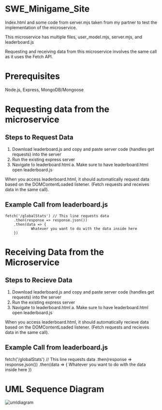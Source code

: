 # SWE_Minigame_Site

Index.html and some code from server.mjs taken from my partner to test the implementation of the microservice.

This microservice has multiple files, user_model.mjs, server.mjs, and leaderboard.js

Requesting and receiving data from this microservice involves the same call as it uses the Fetch API.

# **Prerequisites**

Node.js, Express, MongoDB/Mongoose

# **Requesting data from the microservice**

## Steps to Request Data

1. Download leaderboard.js and copy and paste server code (handles get requests) into the server
2. Run the existing express server 
3. Navigate to leaderboard.html
    a. Make sure to have leaderboard.html open leaderboard.js

When you access leaderboard.html, it should automatically request data based on the DOMContentLoaded listener.
(Fetch requests and receives data in the same call).

## Example Call from leaderboard.js

    fetch('/globalStats') // This line requests data
        .then(response => response.json())
        .then(data => {
                Whatever you want to do with the data inside here
        }) 
                

# **Receiving Data from the Microservice**

## Steps to Recieve Data

1. Download leaderboard.js and copy and paste server code (handles get requests) into the server
2. Run the existing express server 
3. Navigate to leaderboard.html
    a. Make sure to have leaderboard.html open leaderboard.js

When you access leaderboard.html, it should automatically recieve data based on the DOMContentLoaded listener.
(Fetch requests and recieves data in the same call).

## Example Call from leaderboard.js

  fetch('/globalStats') // This line requests data
      .then(response => response.json())
      .then(data => {
              Whatever you want to do with the data inside here
      }) 

# **UML Sequence Diagram**
![umldiagram](https://github.com/mfaks/SWE_1_Microservice/assets/91384685/9a3d04e9-225f-493c-9460-82744cec1b57)

